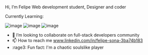  Hi, I’m Felipe Web development student, Designer and coder 
 
 Currently Learning:
 
 ![image](https://github.com/user-attachments/assets/4c86fc98-8079-4539-b73c-f26e768bcc71) ![image](https://github.com/user-attachments/assets/ba29c780-0304-42c8-bead-83a8494c7583) ![image](https://github.com/user-attachments/assets/a47d3aee-be35-4102-85f0-4d2c48d91f03) 

- 💞️ I’m looking to collaborate on full-stack developers community
- 📫 How to reach me www.linkedin.com/in/felipe-sona-3ba74b183
- :rage3: Fun fact: I'm a chaotic soulslike player

<!---
Hinokas/Hinokas is a ✨ special ✨ repository because its `README.md` (this file) appears on your GitHub profile.
You can click the Preview link to take a look at your changes.
--->
